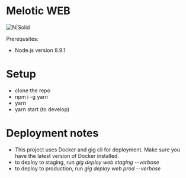 # Melotic WEB

![N|Solid](https://lh3.googleusercontent.com/ey5VIKNfoXqBDeVkeK7bo4dHWK-Dpqol1esGHyiOPKZNdpZkc8RRSI8hsCtrtpYMD7Ab7S2iUqClZ_q2Mzd7gyS5WJBxznEZiZ86DNhFwhS30ic3Q7tAS9p7rYbwaWF_4uFsNBFa)

Prerequsites:
  - Node.js version 8.9.1

# Setup
  - clone the repo
  - npm i -g yarn
  - yarn
  - yarn start (to develop)

# Deployment notes
 - This project uses Docker and gig cli for deployment. Make sure you have the latest version of Docker installed.
 - to deploy to staging, run *gig deploy web staging --verbose*
 - to deploy to production, run *gig deploy web prod --verbose*
